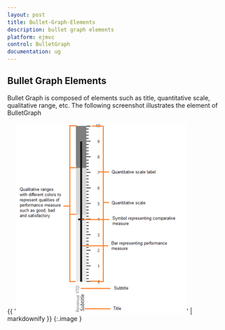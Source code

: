 ```yaml
---
layout: post
title: Bullet-Graph-Elements
description: bullet graph elements
platform: ejmvc
control: BulletGraph	
documentation: ug
---
```


## Bullet Graph Elements

Bullet Graph is composed of elements such as title, quantitative scale, qualitative range, etc. The following screenshot illustrates the element of BulletGraph

{{ '![](Bullet-Graph-Elements_images/Bullet-Graph-Elements_img1.png)' | markdownify }}
{:.image }




